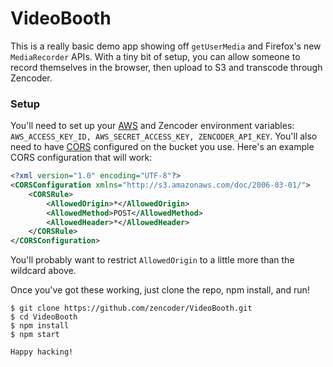 # VideoBooth

This is a really basic demo app showing off `getUserMedia` and Firefox's new `MediaRecorder`
APIs. With a tiny bit of setup, you can allow someone to record themselves in the browser,
then upload to S3 and transcode through Zencoder.

### Setup

You'll need to set up your [AWS](http://docs.aws.amazon.com/AWSJavaScriptSDK/guide/node-configuring.html)
and Zencoder environment variables: `AWS_ACCESS_KEY_ID, AWS_SECRET_ACCESS_KEY, ZENCODER_API_KEY`.
You'll also need to have [CORS](http://docs.aws.amazon.com/AmazonS3/latest/dev/cors.html)
configured on the bucket you use. Here's an example CORS configuration that will work:

```xml
<?xml version="1.0" encoding="UTF-8"?>
<CORSConfiguration xmlns="http://s3.amazonaws.com/doc/2006-03-01/">
    <CORSRule>
        <AllowedOrigin>*</AllowedOrigin>
        <AllowedMethod>POST</AllowedMethod>
        <AllowedHeader>*</AllowedHeader>
    </CORSRule>
</CORSConfiguration>
```

You'll probably want to restrict `AllowedOrigin` to a little more than the wildcard above.

Once you've got these working, just clone the repo, npm install, and run!

```
$ git clone https://github.com/zencoder/VideoBooth.git
$ cd VideoBooth
$ npm install
$ npm start

Happy hacking!
